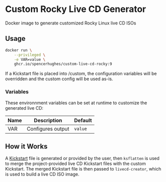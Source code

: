 # Custom Rocky Live CD Generator

Docker image to generate customized Rocky Linux live CD ISOs

## Usage

```bash
docker run \
    --privileged \
    -e VAR=value \
    ghcr.io/spencerhughes/custom-live-cd-rocky:9
```

If a Kickstart file is placed into /custom, the configuration variables will be overridden and the custom config will be used as-is.

### Variables

These environnment variables can be set at runtime to customize the generated live CD:

| Name | Description | Default |
| ---- | ----------- | ------- |
| VAR | Configures output | `value` |

## How it Works

A [Kickstart]() file is generated or provided by the user, then `ksflatten` is used to merge the project-provided live CD Kickstart files with the custom Kickstart. The merged Kickstart file is then passed to `livecd-creator`, which is used to build a live CD ISO image.
